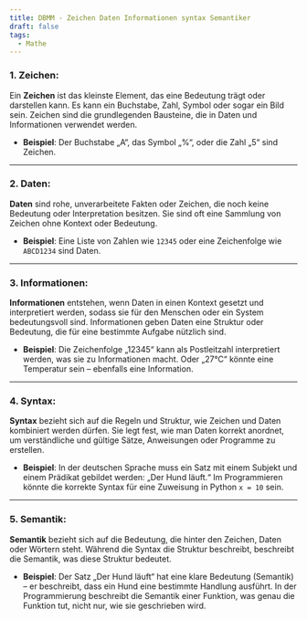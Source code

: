 ```yaml
---
title: DBMM - Zeichen Daten Informationen syntax Semantiker
draft: false
tags:
  - Mathe
---
```

### 1. **Zeichen**:

Ein **Zeichen** ist das kleinste Element, das eine Bedeutung trägt oder darstellen kann. Es kann ein Buchstabe, Zahl, Symbol oder sogar ein Bild sein. Zeichen sind die grundlegenden Bausteine, die in Daten und Informationen verwendet werden.

- **Beispiel**: Der Buchstabe „A“, das Symbol „%“, oder die Zahl „5“ sind Zeichen.
---
### 2. **Daten**:

**Daten** sind rohe, unverarbeitete Fakten oder Zeichen, die noch keine Bedeutung oder Interpretation besitzen. Sie sind oft eine Sammlung von Zeichen ohne Kontext oder Bedeutung.

- **Beispiel**: Eine Liste von Zahlen wie `12345` oder eine Zeichenfolge wie `ABCD1234` sind Daten.
---
### 3. **Informationen**:

**Informationen** entstehen, wenn Daten in einen Kontext gesetzt und interpretiert werden, sodass sie für den Menschen oder ein System bedeutungsvoll sind. Informationen geben Daten eine Struktur oder Bedeutung, die für eine bestimmte Aufgabe nützlich sind.

- **Beispiel**: Die Zeichenfolge „12345“ kann als Postleitzahl interpretiert werden, was sie zu Informationen macht. Oder „27°C“ könnte eine Temperatur sein – ebenfalls eine Information.
---
### 4. **Syntax**:

**Syntax** bezieht sich auf die Regeln und Struktur, wie Zeichen und Daten kombiniert werden dürfen. Sie legt fest, wie man Daten korrekt anordnet, um verständliche und gültige Sätze, Anweisungen oder Programme zu erstellen.

- **Beispiel**: In der deutschen Sprache muss ein Satz mit einem Subjekt und einem Prädikat gebildet werden: „Der Hund läuft.“ Im Programmieren könnte die korrekte Syntax für eine Zuweisung in Python `x = 10` sein.
---
### 5. **Semantik**:

**Semantik** bezieht sich auf die Bedeutung, die hinter den Zeichen, Daten oder Wörtern steht. Während die Syntax die Struktur beschreibt, beschreibt die Semantik, was diese Struktur bedeutet.

- **Beispiel**: Der Satz „Der Hund läuft“ hat eine klare Bedeutung (Semantik) – er beschreibt, dass ein Hund eine bestimmte Handlung ausführt. In der Programmierung beschreibt die Semantik einer Funktion, was genau die Funktion tut, nicht nur, wie sie geschrieben wird.